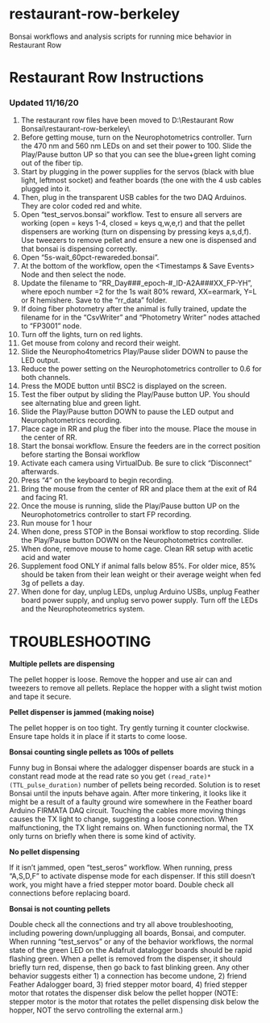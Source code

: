 # restaurant-row-berkeley
Bonsai workflows and analysis scripts for running mice behavior in Restaurant Row

# Restaurant Row Instructions

### Updated 11/16/20

1.	The restaurant row files have been moved to D:\Restaurant Row Bonsai\restaurant-row-berkeley\
2.	Before getting mouse, turn on the Neurophotometrics controller. Turn the 470 nm and 560 nm LEDs on and set their power to 100. Slide the Play/Pause button UP so that you can see the blue+green light coming out of the fiber tip.
3.	Start by plugging in the power supplies for the servos (black with blue light, leftmost socket) and feather boards (the one with the 4 usb cables plugged into it.
4.	Then, plug in the transparent USB cables for the two DAQ Arduinos. They are color coded red and white.
5.	Open “test_servos.bonsai” workflow. Test to ensure all servers are working (open = keys 1-4, closed = keys q,w,e,r) and that the pellet dispensers are working (turn on dispensing by pressing keys a,s,d,f). Use tweezers to remove pellet and ensure a new one is dispensed and that bonsai is dispensing correctly.
6.	Open “5s-wait_60pct-rewareded.bonsai”. 
7.	At the bottom of the workflow, open the <Timestamps & Save Events> Node and then select the <Csvwriter> node.
8.	Update the filename to ”RR_Day###_epoch-#_ID-A2A###XX_FP-YH”, where epoch number =2 for the 1s wait 80% reward, XX=earmark, Y=L or R hemishere. Save to the “rr_data” folder. 
9.	If doing fiber photometry after the animal is fully trained, update the filename for in the “CsvWriter” and “Photometry Writer” nodes attached to “FP3001” node.
10.	Turn off the lights, turn on red lights. 
11.	Get mouse from colony and record their weight.
12.	Slide the Neuropho4tometrics Play/Pause slider DOWN to pause the LED output.
13.	Reduce the power setting on the Neurophotometrics controller to 0.6 for both channels.
14.	Press the MODE button until BSC2 is displayed on the screen.
15.	Test the fiber output by sliding the Play/Pause button UP. You should see alternating blue and green light. 
16.	Slide the Play/Pause button DOWN to pause the LED output and Neurophotometrics recording. 
17.	Place cage in RR and plug the fiber into the mouse. Place the mouse in the center of RR.
18.	Start the bonsai workflow. Ensure the feeders are in the correct position before starting the Bonsai workflow
19.	Activate each camera using VirtualDub. Be sure to click “Disconnect” afterwards.
20.	 Press “4” on the keyboard to begin recording.
21.	Bring the mouse from the center of RR and place them at the exit of R4 and facing R1.
22.	Once the mouse is running, slide the Play/Pause button UP on the Neurophotometrics controller to start FP recording.
23.	Run mouse for 1 hour
24.	When done, press STOP in the Bonsai workflow to stop recording. Slide the Play/Pause button DOWN on the Neurophotometrics controller.
25.	When done, remove mouse to home cage. Clean RR setup with acetic acid and water
26.	Supplement food ONLY if animal falls below 85%. For older mice, 85% should be taken from their lean weight or their average weight when fed 3g of pellets a day.
27.	When done for day, unplug LEDs, unplug Arduino USBs, unplug Feather board power supply, and unplug servo power supply. Turn off the LEDs and the Neurophoteometrics system.

# TROUBLESHOOTING

**Multiple pellets are dispensing**

The pellet hopper is loose. Remove the hopper and use air can and tweezers to remove all pellets. Replace the hopper with a slight twist motion and tape it secure.

**Pellet dispenser is jammed (making noise)**

The pellet hopper is on too tight. Try gently turning it counter clockwise. Ensure tape holds it in place if it starts to come loose.

**Bonsai counting single pellets as 100s of pellets**

Funny bug in Bonsai where the adalogger dispenser boards are stuck in a constant read mode at the read rate so you get `(read_rate)*(TTL_pulse_duration)` number of pellets being recorded. Solution is to reset Bonsai until the inputs behave again. After more tinkering, it looks like it might be a result of a faulty ground wire somewhere in the Feather board Arduino FIRMATA DAQ circuit. Touching the cables more moving things causes the TX light to change, suggesting a loose connection. When malfunctioning, the TX light remains on. When functioning normal, the TX only turns on briefly when there is some kind of activity.

**No pellet dispensing**

If it isn’t jammed, open “test_seros” workflow. When running, press “A,S,D,F” to activate dispense mode for each dispenser. If this still doesn’t work, you might have a fried stepper motor board. Double check all connections before replacing board. 

**Bonsai is not counting pellets**

Double check all the connections and try all above troubleshooting, including powering down/unplugging all boards, Bonsai, and computer. When running “test_servos” or any of the behavior workflows, the normal state of the green LED on the Adafruit datalogger boards should be rapid flashing green. When a pellet is removed from the dispenser, it should briefly turn red, dispense, then go back to fast blinking  green. Any other behavior suggests either 1) a connection has become undone, 2) friend Feather Adalogger board, 3) fried stepper motor board, 4) fried stepper motor that rotates the dispenser disk below the pellet hopper (NOTE: stepper motor is the motor that rotates the pellet dispensing disk below the hopper, NOT the servo controlling the external arm.)
	
	

